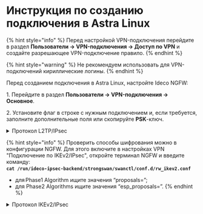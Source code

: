 # Инструкция по созданию подключения в Astra Linux

{% hint style="info" %}
Перед настройкой VPN-подключения перейдите в раздел **Пользователи -> VPN-подключения -> Доступ по VPN** и создайте разрешающее VPN-подключение правило.
{% endhint %}

{% hint style="warning" %}
Не рекомендуем использовать для VPN-подключений кириллические логины.
{% endhint %}

Перед созданием подключения в Astra Linux, настройте Ideco NGFW:

1\. Перейдите в раздел **Пользователи -> VPN-подключения -> Основное**.

2\. Установите флаг в строке c нужным подключением и, если требуется, заполните дополнительные поля или скопируйте **PSK**-ключ.

<details>

<summary>Протокол L2TP/IPsec</summary>

1\. Откройте терминал сочетанием клавиш Ctrl+Alt+F1 или через путь **Пуск -> Системные -> Терминал Fly** и выполните три команды:
```
sudo apt update
sudo apt install network-manager-l2tp-gnome
sudo reboot
```

2\. В трее (в настройках сети) выберите **Соединение VPN -> Добавить VPN-соединение**:

![](/.gitbook/assets/connection-for-astra-linux1.png)

3\. Выберите тип соединения **Layer 2 Tunneling Protocol (L2TP)** и нажмите **Создать**:

![](/.gitbook/assets/connection-for-astra-linux2.png)

4\. Во вкладке **VPN** заполните поля:

* **Шлюз** - IP-адрес внешнего интерфейса Ideco NGFW или домен;
* **Имя пользователя**;
* **Пароль**.
  
![](/.gitbook/assets/connection-for-astra-linux3.png)

5\. Нажмите **Настройки IPsec**.

6\. Заполните поля:

* **Gateway ID** - IP-адрес интерфейса, к которому осуществляется подключение;
* **Pre-shared key** -  PSK-ключ из настроек Ideco NGFW (**Пользователи -&gt; VPN-подключение -&gt; Основное**);
* **Phase1 Algorithm** - `aes256-sha512-modp2048,aes256-sha512-modp1024,aes256-sha1-ecp256,aes256-sha1-modp2048,aes256-sha1-modp1024!`; \*
* **Phase2 Algorithms** - `aes256-sha512-modp2048,aes256-sha256-modp2048,aes256-sha1-modp2048,aes128-sha1-modp2048,aes256-sha512-modp1024,aes256-sha256-modp1024,aes256-sha1-modp1024,aes128-sha1-modp1024,aes256-sha512,aes256-sha256,aes256-sha1,aes128-sha1!`.\*
  
    \* Обязательно поставьте восклицательный знак в конце строки.

![](../../../.gitbook/assets/astra3.png)

Так как Astra Linux по умолчанию запрашивает не самые защищенные алгоритмы, рекомендуем заполнить их самостоятельно.

7\. При необходимости перейдите в Настройки РРР и настройте разделы Аутентификация, Шифрование и сжатие, Прочее:

![](../../../.gitbook/assets/astra4.png)

8\. Нажмите **OК**, затем **Сохранить**.

Далее в трее (в настройках сети) **Соединение VPN** появится VPN-подключение. Для активации установите галку **VPN-соединение**:

![](/.gitbook/assets/connection-for-astra-linux4.png)

</details>

{% hint style="info" %}
Проверить способы шифрования можно в конфигурации NGFW. Для этого включите в настройках VPN "Подключение по IKEv2/IPsec", откройте терминал NGFW и введите команду:  
**`cat /run/ideco-ipsec-backend/strongswan/swanctl/conf.d/rw_ikev2.conf`**
* для Phase1 Algorithm ищите значения “proposals=”;
* для Phase2 Algorithms ищите значения “esp_proposals=”.
{% endhint %}

<details>

<summary>Протокол IKEv2/IPsec</summary>

Перед настройкой подключения по протоколу IKEv2 установите корневой сертификат NGFW на устройство пользователя. Скачать сертификат можно одним из способов по [ссылке](/installation/initial-setup.md).

**Создание подключения в Astra Linux**

1\. Откройте терминал сочетанием клавиш Ctrl+Alt+F1 или через путь **Пуск -> Системные -> Терминал Fly** и выполните три команды:

``` 
sudo apt install libcharon-extra-plugins
sudo apt install -y network-manager-strongswan libcharon-extra-plugins libstrongswan-extra-plugins
sudo reboot
```

2\. В трее (в настройках сети) выберите **Соединение VPN -> Добавить VPN-соединение**:

![](/.gitbook/assets/connection-for-astra-linux1.png)

3\. Выберите тип соединения **IPsec/IKEv2 (strongswan)** и нажмите **Создать**:

![](/.gitbook/assets/connection-for-astra-linux5.png)

4\. Во вкладке **VPN** заполните следующие поля:

* **Имя соединения** - имя подключения;
* **Address** - введите домен, который указан в настройках **Пользователи -&gt; VPN-подключения -&gt; Основное -&gt; Подключение по IKEv2/IPsec**;
* **Certificate** - выберите ранее сохраненный корневой сертификат (если он не был выдан Let`s Encrypt);
* **Authentication** - рекомендуем выбрать EAP (Username/Password);
* **Username** - имя пользователя, которому разрешено подключение по VPN;
* **Password** - пароль пользователя. В правой части поля необходимо выбрать вариант хранения для пароля от VPN-соединения.

Установите флаг **Request an inner IP address** и нажмите **Добавить:**

![](../../../.gitbook/assets/astra1.png)

5\. В трее (в настройках сети) выберите **Соединение VPN** и установите флаг в строке с созданным соединением.

![](../../../.gitbook/assets/astra2.png)

</details>

